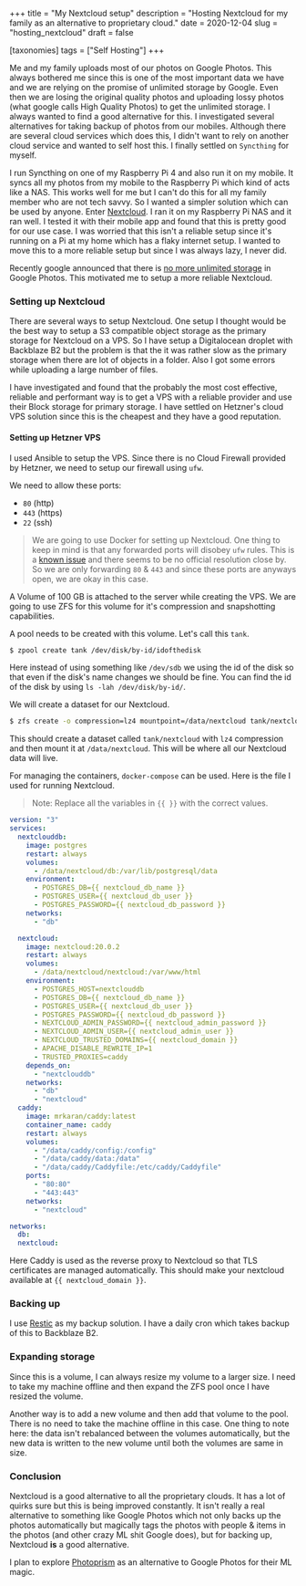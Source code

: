 +++
title = "My Nextcloud setup"
description = "Hosting Nextcloud for my family as an alternative to proprietary cloud."
date = 2020-12-04
slug = "hosting_nextcloud"
draft = false

[taxonomies]
tags = ["Self Hosting"]
+++

Me and my family uploads most of our photos on Google Photos. This always bothered me since this is one of the most important data we have and we are relying on the promise of unlimited storage by Google. Even then we are losing the original quality photos and uploading lossy photos (what google calls High Quality Photos) to get the unlimited storage. I always wanted to find a good alternative for this. I investigated several alternatives for taking backup of photos from our mobiles. Although there are several cloud services which does this, I didn't want to rely on another cloud service and wanted to self host this. I finally settled on `Syncthing` for myself.

I run Syncthing on one of my Raspberry Pi 4 and also run it on my mobile. It syncs all my photos from my mobile to the Raspberry Pi which kind of acts like a NAS. This works well for me but I can't do this for all my family member who are not tech savvy. So I wanted a simpler solution which can be used by anyone. Enter [Nextcloud](https://nextcloud.com). I ran it on my Raspberry Pi NAS and it ran well. I tested it with their mobile app and found that this is pretty good for our use case. I was worried that this isn't a reliable setup since it's running on a Pi at my home which has a flaky internet setup. I wanted to move this to a more reliable setup but since I was always lazy, I never did.

Recently google announced that there is [no more unlimited storage](https://blog.google/products/photos/storage-changes) in Google Photos. This motivated me to setup a more reliable Nextcloud.

### Setting up Nextcloud

There are several ways to setup Nextcloud. One setup I thought would be the best way to setup a S3 compatible object storage as the primary storage for Nextcloud on a VPS. So I have setup a Digitalocean droplet with Backblaze B2 but the problem is that the it was rather slow as the primary storage when there are lot of objects in a folder. Also I got some errors while uploading a large number of files.

I have investigated and found that the probably the most cost effective, reliable and performant way is to get a VPS with a reliable provider and use their Block storage for primary storage. I have settled on Hetzner's cloud VPS solution since this is the cheapest and they have a good reputation.

#### Setting up Hetzner VPS

I used Ansible to setup the VPS. Since there is no Cloud Firewall provided by Hetzner, we need to setup our firewall using `ufw`.

We need to allow these ports:

- `80` (http)
- `443` (https)
- `22` (ssh)

> We are going to use Docker for setting up Nextcloud. One thing to keep in mind is that any forwarded ports will disobey `ufw` rules. This is a [known issue](https://github.com/docker/for-linux/issues/777) and there seems to be no official resolution close by. So we are only forwarding `80` & `443` and since these ports are anyways open, we are okay in this case.

A Volume of 100 GB is attached to the server while creating the VPS. We are going to use ZFS for this volume for it's compression and snapshotting capabilities.

A pool needs to be created with this volume. Let's call this `tank`.

```bash
$ zpool create tank /dev/disk/by-id/idofthedisk
```

Here instead of using something like `/dev/sdb` we using the id of the disk so that even if the disk's name changes we should be fine. You can find the id of the disk by using `ls -lah /dev/disk/by-id/`.

We will create a dataset for our Nextcloud.

```bash
$ zfs create -o compression=lz4 mountpoint=/data/nextcloud tank/nextcloud
```

This should create a dataset called `tank/nextcloud` with `lz4` compression and then mount it at `/data/nextcloud`. This will be where all our Nextcloud data will live.

For managing the containers, `docker-compose` can be used. Here is the file I used for running Nextcloud.

> Note: Replace all the variables in `{{ }}` with the correct values.

```yaml
version: "3"
services:
  nextclouddb:
    image: postgres
    restart: always
    volumes:
      - /data/nextcloud/db:/var/lib/postgresql/data
    environment:
      - POSTGRES_DB={{ nextcloud_db_name }}
      - POSTGRES_USER={{ nextcloud_db_user }}
      - POSTGRES_PASSWORD={{ nextcloud_db_password }}
    networks:
      - "db"

  nextcloud:
    image: nextcloud:20.0.2
    restart: always
    volumes:
      - /data/nextcloud/nextcloud:/var/www/html
    environment:
      - POSTGRES_HOST=nextclouddb
      - POSTGRES_DB={{ nextcloud_db_name }}
      - POSTGRES_USER={{ nextcloud_db_user }}
      - POSTGRES_PASSWORD={{ nextcloud_db_password }}
      - NEXTCLOUD_ADMIN_PASSWORD={{ nextcloud_admin_password }}
      - NEXTCLOUD_ADMIN_USER={{ nextcloud_admin_user }}
      - NEXTCLOUD_TRUSTED_DOMAINS={{ nextcloud_domain }}
      - APACHE_DISABLE_REWRITE_IP=1
      - TRUSTED_PROXIES=caddy
    depends_on:
      - "nextclouddb"
    networks:
      - "db"
      - "nextcloud"
  caddy:
    image: mrkaran/caddy:latest
    container_name: caddy
    restart: always
    volumes:
      - "/data/caddy/config:/config"
      - "/data/caddy/data:/data"
      - "/data/caddy/Caddyfile:/etc/caddy/Caddyfile"
    ports:
      - "80:80"
      - "443:443"
    networks:
      - "nextcloud"

networks:
  db:
  nextcloud:
```

Here Caddy is used as the reverse proxy to Nextcloud so that TLS certificates are managed automatically. This should make your nextcloud available at `{{ nextcloud_domain }}`.

### Backing up

I use [Restic](https://restic.net/) as my backup solution. I have a daily cron which takes backup of this to Backblaze B2.

### Expanding storage

Since this is a volume, I can always resize my volume to a larger size. I need to take my machine offline and then expand the ZFS pool once I have resized the volume.

Another way is to add a new volume and then add that volume to the pool. There is no need to take the machine offline in this case. One thing to note here: the data isn't rebalanced between the volumes automatically, but the new data is written to the new volume until both the volumes are same in size.

### Conclusion

Nextcloud is a good alternative to all the proprietary clouds. It has a lot of quirks sure but this is being improved constantly. It isn't really a real alternative to something like Google Photos which not only backs up the photos automatically but magically tags the photos with people & items in the photos (and other crazy ML shit Google does), but for backing up, Nextcloud **is** a good alternative.

I plan to explore [Photoprism](https://github.com/photoprism/photoprism) as an alternative to Google Photos for their ML magic.
